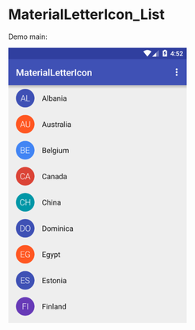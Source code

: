 # MaterialLetterIcon_List
Demo main:

![](https://github.com/bulbulhossen/MaterialLetterIcon_List/blob/master/library_countries.png?raw=true)


